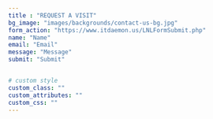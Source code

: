 ```yaml
---
title : "REQUEST A VISIT"
bg_image: "images/backgrounds/contact-us-bg.jpg"
form_action: "https://www.itdaemon.us/LNLFormSubmit.php"
name: "Name"
email: "Email"
message: "Message"
submit: "Submit"


# custom style
custom_class: "" 
custom_attributes: "" 
custom_css: ""
---
```

